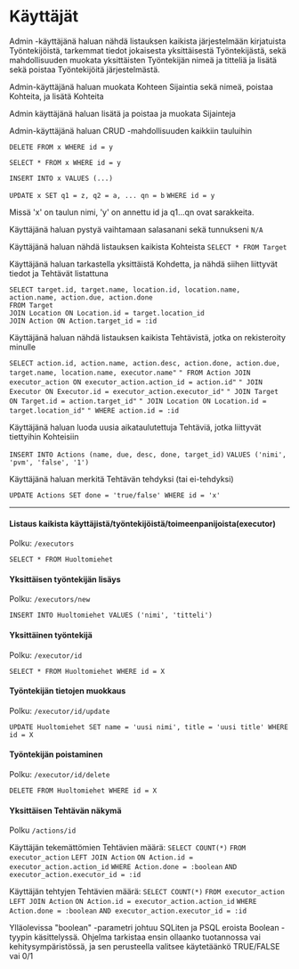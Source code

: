 # Käyttäjät

Admin -käyttäjänä haluan nähdä listauksen kaikista järjestelmään kirjatuista Työntekijöistä, tarkemmat tiedot jokaisesta yksittäisestä Työntekijästä, sekä mahdollisuuden muokata yksittäisten Työntekijän nimeä ja titteliä ja lisätä sekä poistaa Työntekijöitä järjestelmästä.

Admin-käyttäjänä haluan muokata Kohteen Sijaintia sekä nimeä, poistaa Kohteita, ja lisätä Kohteita

Admin käyttäjänä haluan lisätä ja poistaa ja muokata Sijainteja

Admin-käyttäjänä haluan CRUD -mahdollisuuden kaikkiin tauluihin

`DELETE FROM x WHERE id = y`

`SELECT * FROM x WHERE id = y`

`INSERT INTO x VALUES (...)`

`UPDATE x SET q1 = z, q2 = a, ... qn = b`
`WHERE id = y`

Missä 'x' on taulun nimi, 'y' on annettu id ja q1...qn ovat sarakkeita.

Käyttäjänä haluan pystyä vaihtamaan salasanani sekä tunnukseni
`N/A`

Käyttäjänä haluan nähdä listauksen kaikista Kohteista
`SELECT * FROM Target`

Käyttäjänä haluan tarkastella yksittäistä Kohdetta, ja nähdä siihen liittyvät tiedot ja Tehtävät listattuna

```
SELECT target.id, target.name, location.id, location.name, action.name, action.due, action.done
FROM Target
JOIN Location ON Location.id = target.location_id
JOIN Action ON Action.target_id = :id
```

Käyttäjänä haluan nähdä listauksen kaikista Tehtävistä, jotka on rekisteroity minulle

`SELECT action.id, action.name, action.desc, action.done, action.due, target.name, location.name, executor.name"`
`" FROM Action JOIN executor_action ON executor_action.action_id = action.id"`
`" JOIN Executor ON Executor.id = executor_action.executor_id"`
`" JOIN Target ON Target.id = action.target_id"`
`" JOIN Location ON Location.id = target.location_id"`
`" WHERE action.id = :id`

Käyttäjänä haluan luoda uusia aikataulutettuja Tehtäviä, jotka liittyvät tiettyihin Kohteisiin

`INSERT INTO Actions (name, due, desc, done, target_id)`
`VALUES ('nimi', 'pvm', 'false', '1')`

Käyttäjänä haluan merkitä Tehtävän tehdyksi (tai ei-tehdyksi)

`UPDATE Actions SET done = 'true/false' WHERE id = 'x'`



------------------------------------------------

#### Listaus kaikista käyttäjistä/työntekijöistä/toimeenpanijoista(executor)
Polku: `/executors`

`SELECT * FROM Huoltomiehet` 

#### Yksittäisen työntekijän lisäys
Polku: `/executors/new`

`INSERT INTO Huoltomiehet VALUES ('nimi', 'titteli')`

#### Yksittäinen työntekijä
Polku: `/executor/id`

`SELECT * FROM Huoltomiehet WHERE id = X`

#### Työntekijän tietojen muokkaus
Polku: `/executor/id/update`

`UPDATE Huoltomiehet SET name = 'uusi nimi', title = 'uusi title' WHERE id = X`

#### Työntekijän poistaminen
Polku: `/executor/id/delete`

`DELETE FROM Huoltomiehet WHERE id = X`

#### Yksittäisen Tehtävän näkymä
Polku `/actions/id`




Käyttäjän tekemättömien Tehtävien määrä:
`SELECT COUNT(*)`
`FROM executor_action`
`LEFT JOIN Action`
`ON Action.id = executor_action.action_id`
`WHERE Action.done = :boolean`
`AND executor_action.executor_id = :id`

Käyttäjän tehtyjen Tehtävien määrä:
`SELECT COUNT(*)`
`FROM executor_action`
`LEFT JOIN Action`
`ON Action.id = executor_action.action_id`
`WHERE Action.done = :boolean`
`AND executor_action.executor_id = :id`

Ylläolevissa "boolean" -parametri johtuu SQLiten ja PSQL eroista Boolean -tyypin
käsittelyssä. Ohjelma tarkistaa ensin ollaanko tuotannossa vai kehitysympäristössä,
ja sen perusteella valitsee käytetäänkö TRUE/FALSE vai 0/1